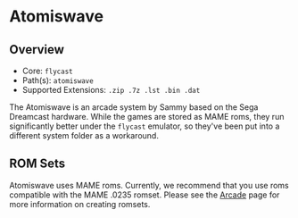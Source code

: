 # Atomiswave

## Overview

- Core: `flycast`
- Path(s): `atomiswave`
- Supported Extensions: `.zip .7z .lst .bin .dat`

The Atomiswave is an arcade system by Sammy based on the Sega Dreamcast hardware. While the games are stored as MAME roms, they run significantly better under the `flycast` emulator, so they've been put into a different system folder as a workaround.

## ROM Sets

Atomiswave uses MAME roms. Currently, we recommend that you use roms compatible with the MAME .0235 romset. Please see the [Arcade](Arcade) page for more information on creating romsets.
